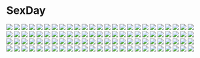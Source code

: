 # SexDay
![](https://konachan.com/jpeg/310f7b323d0219f980e062b0951c9206/Konachan.com%20-%20171873%20arisu_seiko%20brown_hair%20game_cg%20game_console%20long_hair%20purple_eyes%20tenmaso%20usotsuki_ouji_to_nayameru_ohime-sama%20whirlpool.jpg)
![](https://konachan.com/image/abf6685c119b927e9687ba368693c713/Konachan.com%20-%20172749%20original%20school_uniform%20wayukako.jpg)
![](https://konachan.com/jpeg/8d2820c954c89fb8a401eb4504e8da01/Konachan.com%20-%20187377%20black_hair%20boots%20breasts%20brown_hair%20iki_hiyori%20long_hair%20male%20navel%20nipples%20noragami%20nude%20pussy%20short_hair%20tidsean%20uncensored%20yato_%28noragami%29.jpg)
![](https://konachan.com/jpeg/38dd78d6721e91c4c827121d5c81413a/Konachan.com%20-%2046380%20akane_iro_ni_somaru_saka%20izumi_tsubasu%20katagiri_yuuhi%20maid%20thighhighs.jpg)
![](https://konachan.com/image/88cde816bcb047eaff614254670fa1dd/Konachan.com%20-%2062538%20kamishiro_rin%20maburaho.jpg)
![](https://konachan.com/jpeg/c2d235df9f83a64a1443829145f4f988/Konachan.com%20-%20189031%20aldnoah.zero%20asseylum_vers_allusia%20kaizuka_inaho%20male%20n_%28no_bu%29%20slaine_troyard.jpg)
![](https://konachan.com/image/c5e1abe88498417865f94f73bdd4716a/Konachan.com%20-%20140763%20breasts%20cleavage%20corset%20garter%20hatsune_miku%20maruino_%28nkt75sm%29%20pink_eyes%20tears%20vocaloid.jpg)
![](https://konachan.com/image/998ecf28fe47c64e2d265c8287980643/Konachan.com%20-%20215524%20hatsune_miku%20jpeg_artifacts%20novelance%20thighhighs%20twintails%20vocaloid.jpg)
![](https://konachan.com/jpeg/bd2e72d70ba78d57be37bf8cbd4e56e1/Konachan.com%20-%2099727%20iizuki_tasuku%20lovely_x_cation%20nanasawa_yuni%20sketch.jpg)
![](https://konachan.com/jpeg/d0d50afcf8d61093d3c30b0a2aa5d6df/Konachan.com%20-%20287102%20censored%20clochette%20close%20game_cg%20kokorone%3Dpendulum%21%20komachiya_nazuna%20oshiki_hitoshi%20pussy%20pussy_juice.jpg)
![](https://konachan.com/jpeg/58c931911d2c2585d45ea7107b090cbc/Konachan.com%20-%20267798%20blush%20breasts%20cum%20dark_skin%20gradient%20green_eyes%20green_hair%20heart%20kanno_batap%20long_hair%20navel%20nipples%20nude%20penis%20pokemon%20pussy%20twintails%20uncensored.jpg)
![](https://konachan.com/jpeg/074a618a85c41ce36a1636447e1b5bb1/Konachan.com%20-%20269835%20bicolored_eyes%20blue_hair%20bow_%28weapon%29%20emilie_du_chatelet%20game_cg%20kome%20ourai_no_gahkthun%20weapon.jpg)
![](https://konachan.com/image/582736337286872f362318248b7e2e38/Konachan.com%20-%20106285%20animal_ears%20black_hair%20blush%20boots%20bunny_ears%20bunnygirl%20jpeg_artifacts%20long_hair%20mitsumomo_mamu%20original%20red_eyes%20snow%20thighhighs.jpg)
![](https://konachan.com/image/aca28724193522817c26d4edacd9eecb/Konachan.com%20-%2068664%20ass%20hatsune_miku%20maid_koubou%20panties%20sky%20striped_panties%20thighhighs%20twintails%20underwear%20vocaloid.jpg)
![](https://konachan.com/image/1c0a48c9fd46253aa2d911c9d6aefc9e/Konachan.com%20-%20104842%20ass%20bikini%20blonde_hair%20blue_eyes%20cameltoe%20cecilia_alcott%20infinite_stratos%20long_hair%20swimsuit%20wave_ride.jpg)
![](https://konachan.com/image/e6d81a2ca4e732f92bfc6c96ddeba72b/Konachan.com%20-%20236388%20black_eyes%20black_hair%20cherry_blossoms%20flowers%20kikivi%20long_hair%20original%20petals%20school_uniform%20skirt%20tie%20tree.jpg)
![](https://konachan.com/image/33aa475893d74ae242f6be71685d9ba0/Konachan.com%20-%20119205%20chibi%20kagamine_len%20kagamine_rin%20male%20vocaloid.jpg)
![](https://konachan.com/image/2710a1550e94d53bbf8b57c11f12b8c9/Konachan.com%20-%20251374%20aliasing%20ass%20bikini%20black_hair%20blue_eyes%20blush%20breasts%20brown_hair%20group%20long_hair%20navel%20ponytail%20shorts%20skirt%20swimsuit%20topless%20twintails%20water%20wink.jpg)
![](https://konachan.com/jpeg/11079faab91df2fa7ce135bed9472842/Konachan.com%20-%2087726%20blush%20cameltoe%20erect_nipples%20game_cg%20green_eyes%20hontani_kanae%20kisaragi_gold_star%20panties%20saga_planets%20short_hair%20underwear%20yomogida_nanako.jpg)
![](https://konachan.com/image/f08dcfe060797e33751dc05edba87a37/Konachan.com%20-%20153042%20ansi%20breasts%20cleavage%20horns%20hoshiguma_yuugi%20japanese_clothes%20kimono%20touhou.jpg)
![](https://konachan.com/image/9b931217d23fd5e20caa56c8107a5813/Konachan.com%20-%20165329%20barefoot%20blush%20breasts%20chinese_clothes%20chinese_dress%20cleavage%20dot_r%20kasane_teto%20utau.jpg)
![](https://konachan.com/image/ab505b21c663bc68def48cb5ad248bc2/Konachan.com%20-%207057%20gagraphic%20logo%20male%20mikaki_mikako%20torii%20watermark%20wings.jpg)
![](https://konachan.com/image/bb081b961e8a2ec6b88d915cf1a1804c/Konachan.com%20-%20238088%20black%20brown_eyes%20cross%20long_hair%20original%20pink_hair%20signed%20tagme_%28artist%29.jpg)
![](https://konachan.com/image/f8e315f603405356497dfce913f1f517/Konachan.com%20-%20219782%20all_male%20arsene_lupin_iii%20ishikawa_goemon_xiii%20jigen_daisuke%20lupin_iii%20male%20nasubi_%28pixiv%29.jpg)
![](https://konachan.com/image/318060e0df1cefc6f81b7fce72e05aec/Konachan.com%20-%20288372%20blue_eyes%20blue_hair%20braids%20dress%20granblue_fantasy%20hat%20jpeg_artifacts%20long_hair%20lyria_%28granblue_fantasy%29%20para3318%20twintails%20wristwear.jpg)
![](https://konachan.com/jpeg/68254279ab23f1917e676adffa2fbb27/Konachan.com%20-%20217514%20airship%20animal%20bird%20black_hair%20blue_eyes%20breasts%20building%20city%20cleavage%20clouds%20feathers%20flowers%20food%20ice_cream%20navel%20original%20scenic%20sky%20water.jpg)
![](https://konachan.com/image/4614dee9e2bcb340f70bb582bdca357b/Konachan.com%20-%2021577%20bleach%20inoue_orihime.jpg)
![](https://konachan.com/jpeg/a62d3ecd0f2c11a08580f5203fc25e91/Konachan.com%20-%20218464%20aqua_eyes%20bed%20breasts%20brown_hair%20censored%20cum%20game_cg%20navel%20nipples%20no_bra%20penis%20pussy%20sex%20short_hair%20silkys_plus%20skirt%20spread_legs%20topless%20wet.jpg)
![](https://konachan.com/image/efacd0f2099eec75983e2061b250b747/Konachan.com%20-%20124420%20headphones%20kasane_teto%20logo%20pink_eyes%20pink_hair%20skirt%20utau%20wings%20yumeno_mikan.jpg)
![](https://konachan.com/jpeg/497bd1210d24d652bdfed369b8493cfd/Konachan.com%20-%20274568%20ame_sagari%20animal%20bird%20blue_hair%20bow%20brown_eyes%20clouds%20dress%20long_hair%20original%20school_uniform%20sky%20water.jpg)
![](https://konachan.com/image/1fc14fb8a9ea325ae3baba9631f65106/Konachan.com%20-%20197503%20anthropomorphism%20ass%20blonde_hair%20brown_hair%20clouds%20kantai_collection%20long_hair%20panties%20ponytail%20red_eyes%20school_uniform%20skirt%20underwear%20worldless.jpg)
![](https://konachan.com/image/81ed9bf819206b0d60a2e765eb0bf6e6/Konachan.com%20-%20250267%20bra%20braids%20green_eyes%20gun%20knife%20luo_tianyi%20panties%20see_through%20shirt%20underwear%20vocaloid%20vocaloid_china%20weapon%20weitu%20white_hair.jpg)
![](https://konachan.com/image/f8baa5ac9c3b4c9f4d2c761b5a65c238/Konachan.com%20-%20132585%20bow%20cherry_blossoms%20dress%20flowers%20gray_hair%20green_eyes%20headband%20konpaku_youmu%20myon%20nekominase%20petals%20short_hair%20stairs%20sword%20touhou%20weapon.jpg)
![](https://konachan.com/image/222da47863c8e5299d7c457dfc698b5d/Konachan.com%20-%20179356%20aoki_natsume%20asa_project%20black_hair%20blue_eyes%20blush%20hitotsu_tobashi_ren%27ai%20long_hair%20school_uniform%20tagme_%28artist%29.jpg)
![](https://konachan.com/image/2652ee774944335d92e8b6490e6fa660/Konachan.com%20-%20221263%20aqua_eyes%20aqua_hair%20ass%20blush%20hatsune_miku%20kagamine_len%20kazu-chan%20loli%20twintails%20underwear%20vocaloid.jpg)
![](https://konachan.com/image/76e239e5ffc8d9b89a2720ac5c707599/Konachan.com%20-%20137790%20guilty_crown%20yuzuriha_inori.jpg)
![](https://konachan.com/jpeg/bc4185d29d745821fb356da955d358c2/Konachan.com%20-%20307313%20aqua_eyes%20breasts%20cameltoe%20choker%20highschool_dxd%20long_hair%20nanoless%20navel%20nipples%20panties%20red_hair%20rias_gremory%20ribbons%20topless%20underwear.jpg)
![](https://konachan.com/image/a623d64ba71faeb932923df2cca47257/Konachan.com%20-%2049146%20bra%20panties%20shinkyoku_soukai_polyphonica%20underwear%20yugiri_perserte.jpg)
![](https://konachan.com/image/cefbbf577757f7bd98ef63597f819491/Konachan.com%20-%20150512%20blush%20boots%20brown_eyes%20christmas%20eve_santaclaus%20hat%20idolmaster%20idolmaster_cinderella_girls%20ise%20long_hair%20white_hair.jpg)
![](https://konachan.com/image/b55763109f2e5bd2e294ec0197e95ffd/Konachan.com%20-%2099428%20animal%20blue_eyes%20braids%20fish%20flowers%20guitar%20instrument%20izayoi_sakuya%20maid%20mochi.f%20touhou.jpg)
![](https://konachan.com/jpeg/736cd62466006f43dd82225068414aea/Konachan.com%20-%20208190%20animal%20black_hair%20nanomortis%20original%20scenic%20stars.jpg)
![](https://konachan.com/image/d870eec55c182da8fa8f821f51e41d07/Konachan.com%20-%20167874%20animal_ears%20ass%20barefoot%20black_hair%20blue_eyes%20breasts%20cleavage%20long_hair%20nude%20original%20suzutsuki_kurara%20tail.jpg)
![](https://konachan.com/jpeg/7d87cdc02601937045578ef2b765b28d/Konachan.com%20-%20107992%20blush%20breasts%20brown_eyes%20brown_hair%20game_cg%20hulotte%20ikegami_akane%20makiya_sumika%20nipples%20open_shirt%20school_uniform%20thighhighs%20wet%20with_ribbon.jpg)
![](https://konachan.com/jpeg/e91bd0cf891d83292c2e8683f3a8b88a/Konachan.com%20-%20124319%20game_cg%20gray_hair%20manatsu_no_yoru_no_yuki_monogatari%20mikeou%20red_eyes%20school_uniform%20shinjou_yukina%20short_hair%20sunset%20thighhighs.jpg)
![](https://konachan.com/image/138a2460da9a8afc18b457413c178e2d/Konachan.com%20-%20303353%20animal_ears%20arknights%20brown_eyes%20brown_hair%20building%20city%20gloves%20necklace%20ruins%20sword%20texas_%28arknights%29%20weapon%20yuuki_higumo.jpg)
![](https://konachan.com/image/25d2b3d2f287b8a41e05c4368481ca49/Konachan.com%20-%20285736%20bed%20blush%20brown_hair%20navel%20nipples%20no_bra%20oosuki_mamako%20panties%20pubic_hair%20purple_eyes%20see_through%20signed%20underwear%20xtermination.jpg)
![](https://konachan.com/image/44a4c28da78f9f62452a44275ec77930/Konachan.com%20-%2070588%20hatsune_miku%20twintails%20vocaloid.jpg)
![](https://konachan.com/image/0c5cdf154f9f7e130603362f26ca3d9e/Konachan.com%20-%2023780%20blue%20nishimata_aoi%20ribbons%20wings.jpg)
![](https://konachan.com/image/7400308e4514c71ce941835194c0391e/Konachan.com%20-%2012057%20chobits%20clamp%20freya.jpg)
![](https://konachan.com/jpeg/11567b5c0706d4bf3a6396ebe7bb67bf/Konachan.com%20-%20254803%20as109%20nier%20nier%3A_automata%20panties%20thighhighs%20third-party_edit%20underwear%20white%20yorha_unit_no._2_type_b.jpg)
![](https://konachan.com/image/82def86a3640c92f1d5b6f489fb07a58/Konachan.com%20-%20260590%20aqua_eyes%20aqua_hair%20close%20hatsune_miku%20long_hair%20tagme_%28artist%29%20twintails%20vocaloid%20white.jpg)
![](https://konachan.com/image/a8850f4ce4a25817acb08e5294b3dbe4/Konachan.com%20-%2027985%20myself_yourself.jpg)
![](https://konachan.com/image/e6a45c03f0b423f618bd260b197f73f9/Konachan.com%20-%20254836%20black_hair%20brown_eyes%20clouds%20long_hair%20morifumi%20original%20shirt%20skirt%20sky%20tie.jpg)
![](https://konachan.com/image/d4845a2f5e573beaaa0a92f394122b7e/Konachan.com%20-%2089011%20kirby%20kirby_%28character%29%20nintendo.jpg)
![](https://konachan.com/image/a65573e700757e2d1709915f4f0ccce5/Konachan.com%20-%2039604%20.hack__%20.hack__legend_of_the_twilight%20.hack__link%20.hack__sign%20elk%20kite%20kunisaki_shugo%20polychromatic%20tsukasa.jpg)
![](https://konachan.com/jpeg/6b4ff05a5b0341901e4fb17ee5d6db87/Konachan.com%20-%20122848%20akizuki_tsukasa%20aqua%20game_cg%20hiiragi_nazuna%20rain%20sorahane%20tears%20water.jpg)
![](https://konachan.com/image/00a9ba3f9f6e00235eaf5e40f5bef127/Konachan.com%20-%20177145%20black_hair%20flowers%20gia%20original%20pink_eyes%20tagme%20third-party_edit.jpg)
![](https://konachan.com/image/a00bf3cceadb312f8f82aea34057b7d5/Konachan.com%20-%20114154%202girls%20black_hair%20blue_eyes%20blush%20book%20brown_hair%20glasses%20kneehighs%20long_hair%20ok-ray%20original%20ponytail%20red_eyes%20short_hair%20skirt%20thighhighs.jpg)
![](https://konachan.com/jpeg/c71ca5c5d00299ea2a6fe000692b6268/Konachan.com%20-%20272199%20blush%20breasts%20game_cg%20orange_hair%20purple_eyes%20pussy%20sakura_magical_girls%20spread_legs%20spread_pussy%20uncensored%20wanaca%20winged_cloud%20wristwear.jpg)
![](https://konachan.com/jpeg/20cd4df966a106b4664a9a5c33ce271b/Konachan.com%20-%20120374%20bandage%20black_hair%20breasts%20brown_hair%20censored%20game_cg%20kawano_ran%20mahiro_takeumi%20nipples%20pussy%20pussy_juice%20sex%20tribadism%20ugi_kotori%20yuri.jpg)
![](https://konachan.com/jpeg/43394f696a4a8e77fbe49e2043d822ed/Konachan.com%20-%20239377%20annin_doufu%20bow%20brown_hair%20building%20cherry_blossoms%20clouds%20dress%20flowers%20idolmaster%20kneehighs%20loli%20otokura_yuuki%20petals%20short_hair%20sky.jpg)
![](https://konachan.com/jpeg/70f54ef92e49278988c960b8b740c311/Konachan.com%20-%20100503%20akemi_homura%20gun%20kaname_madoka%20mahou_shoujo_madoka_magica%20miki_sayaka%20sakura_kyouko%20school_uniform%20shiroi_karasu%20tomoe_mami%20weapon.jpg)
![](https://konachan.com/image/ccee4c6b6177780dbcbb5df50fad94a6/Konachan.com%20-%20173703%20apple%20armor%20bebe1999%20brown_eyes%20brown_hair%20cape%20dark%20feathers%20food%20fruit%20gloves%20headdress%20long_hair%20male%20original%20pointed_ears%20ponytail%20tail%20tree.jpg)
![](https://konachan.com/jpeg/c0895a67f27d7dd0db1243fa099ff19d/Konachan.com%20-%20108743%20black_hair%20blush%20breasts%20game_cg%20long_hair%20mizushima_asa%20nipples%20panties%20sora_no_iro_mizu_no_iro%20spread_legs%20taka_tony%20topless%20underwear.jpg)
![](https://konachan.com/image/ecefb1cc3b48618815ca1c882cf9162d/Konachan.com%20-%20163599%20aladdin_%28magi%29%20funko_%28monarin%29%20magi_the_labyrinth_of_magic%20scenic%20sky.jpg)
![](https://konachan.com/jpeg/8abd3a5fde5ccc4e7a01f9824247408b/Konachan.com%20-%20241077%202girls%20ass%20ass_grab%20blonde_hair%20blue_eyes%20blue_hair%20blush%20bow%20breasts%20dengeki_moeoh%20headband%20kneehighs%20komori_kei%20long_hair%20nipples%20no_bra%20pantyhose.jpg)
![](https://konachan.com/image/02397d5da9e81d931cbbfbd8edf23d3d/Konachan.com%20-%2044560%20cc%20code_geass%20lelouch_lamperouge%20male%20zinno.jpg)
![](https://konachan.com/jpeg/21fafa16ee53309a81d3e83401d4e0cc/Konachan.com%20-%20301087%20food%20pkmnoreo%20pokemon%20signed%20snom.jpg)
![](https://konachan.com/jpeg/35ca2e4b402b21da810a7217aa6b8f59/Konachan.com%20-%20250375%20dao_dao%20nobody%20original%20paper%20scenic.jpg)
![](https://konachan.com/jpeg/6b73610a8edb85fee3c7e562cd21b211/Konachan.com%20-%20260677%20bodysuit%20darling_in_the_franxx%20green_eyes%20headband%20horns%20long_hair%20marmalade_%28elfless_vanilla%29%20petals%20pink_hair%20wings%20zero_two.jpg)
![](https://konachan.com/image/95c6952831624cea8a7ca297a6c28df3/Konachan.com%20-%20110644%20cosplay%20hashida_itaru%20makise_kurisu%20mobile_suit_gundam%20okabe_rintarou%20shiina_mayuri%20steins%3Bgate.jpg)
![](https://konachan.com/image/5ee6fce27895e1b6827a78c2f4d42174/Konachan.com%20-%20208475%20hatsune_miku%20jie_%28pixiv6108778%29%20long_hair%20twintails%20vocaloid%20wedding_attire.jpg)
![](https://konachan.com/jpeg/bb77aa8909447de8f4e0abb0c5dd4909/Konachan.com%20-%20288290%20bubbles%20building%20city%20clouds%20mifuru%20original%20scenic%20school_uniform%20short_hair%20sky.jpg)
![](https://konachan.com/jpeg/50456416ba4bcb6fa016247f090c4b95/Konachan.com%20-%20227337%20animal%20anthropomorphism%20blue_eyes%20blue_hair%20braids%20fish%20japanese_clothes%20kantai_collection%20mask%20suzuya_%28kancolle%29%20tagme_%28artist%29%20yukata.jpg)
![](https://konachan.com/image/732ac6fb9a9ed9dd1999e81adcf222bc/Konachan.com%20-%2075003%20black_hair%20blonde_hair%20blue_eyes%20blush%20braids%20brown_hair%20crossover%20glasses%20group%20hat%20kadota_kyohei%20kida_masaomi%20orihara_mairu%20red_hair%20twins%20vocaloid.jpg)
![](https://konachan.com/jpeg/0c1fd2bebbb0b0d040bae3df0f553cdd/Konachan.com%20-%20228504%20all_male%20blush%20brown_eyes%20brown_hair%20cake%20ensemble_stars%21%20food%20fruit%20male%20morisawa_chiaki%20school_uniform%20short_hair%20strawberry%20tamak0%20tears%20tie.jpg)
![](https://konachan.com/image/476bb5be1cc9c91c831e19f0253692fd/Konachan.com%20-%20111111%20animal%20asagi_shii%20bird%20blonde_hair%20blue_hair%20braids%20dress%20hat%20headband%20knife%20maid%20moon%20red_eyes%20skirt%20spear%20touhou%20vampire%20weapon%20white_hair%20wings.jpg)
![](https://konachan.com/jpeg/37b7dbe8bf1c4139b27eec65d3a0a464/Konachan.com%20-%2047715%20animal%20frog%20panties%20rain%20tinkle%20umbrella%20underwear%20water.jpg)
![](https://konachan.com/jpeg/3e15ffc277e351d518ad321ce20bc23e/Konachan.com%20-%2053299%20morinaga_korune%20panties%20scan%20thighhighs%20underwear.jpg)
![](https://konachan.com/jpeg/1fb9e37c3a85e7b6f3ffd59931207445/Konachan.com%20-%20145468%202girls%20cradle%20flowers%20hakurei_reimu%20japanese_clothes%20kiss%20miko%20misaki_kurehito%20shoujo_ai%20thighhighs%20touhou%20yakumo_yukari.jpg)
![](https://konachan.com/image/4a2aca647a9ac60a632c96bd428943c3/Konachan.com%20-%2037171%20blush%20cum%20panties%20panty_pull%20pussy%20school_uniform%20spread_legs%20suzumiya_haruhi%20suzumiya_haruhi_no_yuutsu%20uncensored%20underwear.jpg)
![](https://konachan.com/image/6694292be0dce8c450d1ca30bb71e2b7/Konachan.com%20-%20114569%20annin_doufu%20blush%20cherry_blossoms%20flowers%20gokou_ruri%20kousaka_kyousuke%20male%20purple_eyes%20scan%20school_uniform.jpg)
![](https://konachan.com/image/dd1d468ed7a4e0a9d74a04476bf17ed7/Konachan.com%20-%20222840%202girls%20bra%20breasts%20brown_hair%20cleavage%20gun%20open_shirt%20original%20ponytail%20realistic%20red_eyes%20shorts%20signed%20thighhighs%20underwear%20wayne_chan%20weapon.jpg)
![](https://konachan.com/image/e7eb2127e5374b1d12acc79d9b5daad7/Konachan.com%20-%209417%20autumn%20fukuzawa_yumi%20maria-sama_ga_miteru%20shimazu_yoshino%20toudou_shimako%20yellow.jpg)
![](https://konachan.com/image/39ae2668457ee2cc10d04a3d69b15c88/Konachan.com%20-%2084989%20close%20kagamine_rin%20vocaloid.jpg)
![](https://konachan.com/jpeg/9d4052f97575fbdf18192ea9e20d1780/Konachan.com%20-%20214451%20animal_ears%20black_hair%20blue_eyes%20catgirl%20dress%20headdress%20megumoke%20original%20ribbons%20short_hair%20white%20wristwear.jpg)
![](https://konachan.com/image/00e0f5f532791dfeed90ee0dd5350cb4/Konachan.com%20-%2091376%20blue_hair%20chu_chu_idol%20chu_x_chu%20game_cg%20navel%20ozawa_akifumi%20tagme%20unisonshift.jpg)
![](https://konachan.com/image/952eb69efd2bfbfa54d51546a1a48b11/Konachan.com%20-%2025892%20catboy%20loveless%20sagan_natsuo%20sagan_youji%20shounen_ai.jpg)
![](https://konachan.com/image/33aeb3f3c644305d8ebf955027228010/Konachan.com%20-%2050733%20akiyama_mio%20guitar%20hirasawa_ui%20hirasawa_yui%20instrument%20k-on%21%20kotobuki_tsumugi%20manabe_nodoka%20nakano_azusa%20tainaka_ritsu%20yamanaka_sawako.jpg)
![](https://konachan.com/image/79ab9ac628e4018de99a4701bd3966dd/Konachan.com%20-%2086827%20hatsune_miku%20twintails%20umbrella%20vocaloid.jpg)
![](https://konachan.com/jpeg/abccbe6cbaf298fc62de7b717fd89fff/Konachan.com%20-%2032155%20apron%20aqua_eyes%20ass%20boots%20breasts%20dengeki_hime%20fang%20green_hair%20inuu_ruru%20naked_apron%20nipples%20purple_eyes%20purple_hair%20ribbons%20skyfish%20thighhighs%20yuri.jpg)
![](https://konachan.com/image/515508d790dc83c999130e124265b536/Konachan.com%20-%2030828%20kiryu_zero%20kuran_kaname%20vampire_knight%20yuuki_cross.jpg)
![](https://konachan.com/jpeg/cffbe89e30ac657c722df0be8090bfbd/Konachan.com%20-%20248465%20anthropomorphism%20blush%20brown_eyes%20brown_hair%20chibi%20kaga_%28kancolle%29%20kantai_collection%20short_hair%20taisa_%28kari%29.jpg)
![](https://konachan.com/image/339bb3270a4338e0adc30fb0516d4b13/Konachan.com%20-%2068713%20crying%20glasses%20nagato_yuki%20school_uniform%20suzumiya_haruhi_no_yuutsu.jpg)
![](https://konachan.com/image/8cfcbe941a32aee1dd7c5b0ca53a9105/Konachan.com%20-%20194795%20building%20city%20clouds%20niko_p%20nobody%20original%20scenic%20signed%20sky%20stairs.jpg)
![](https://konachan.com/image/da03c59369d6485558b4337fbf3323aa/Konachan.com%20-%20249490%20aqua_eyes%20brown_hair%20long_hair%20original%20tagme_%28artist%29%20techgirl.jpg)
![](https://konachan.com/image/07f18d11c760d4ebf88c4d82b41f09a8/Konachan.com%20-%20101884%202girls%20akihira_fujinohara%20armor%20butterfly%20hat%20katana%20konpaku_youmu%20myon%20pink_hair%20saigyouji_yuyuko%20sword%20touhou%20weapon.jpg)
![](https://konachan.com/image/73b31662f32be25a1e43435d93d45508/Konachan.com%20-%2027265%20higurashi_kagome%20inuyasha%20inuyasha_%28character%29.jpg)
![](https://konachan.com/image/7dbed951f3089a3d8e4a0c338e268d2e/Konachan.com%20-%20112705%20hidan_no_aria%20kanzaki_h_aria%20reki_%28hidan_no_aria%29.jpg)
![](https://konachan.com/image/510be45d085ef92bab741f9ed8e83672/Konachan.com%20-%2017086%20kanon%20kanon%20tsukimiya_ayu%20wings.jpg)
